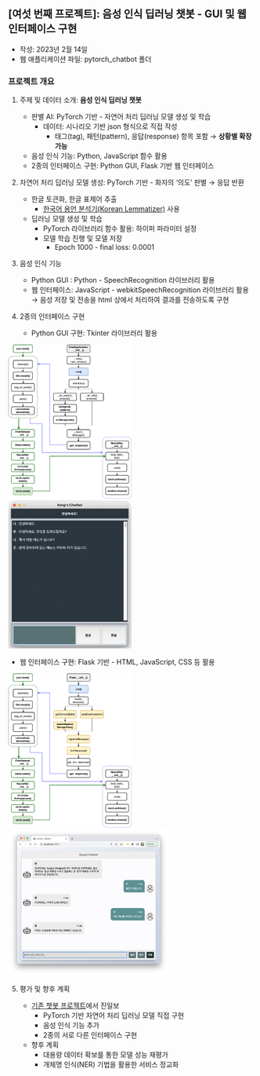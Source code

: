 ## [여섯 번째 프로젝트]: 음성 인식 딥러닝 챗봇 - GUI 및 웹 인터페이스 구현

- 작성: 2023년 2월 14일
- 웹 애플리케이션 파일: pytorch_chatbot 폴더

### **프로젝트 개요**


1. 주제 및 데이터 소개: **음성 인식 딥러닝 챗봇** 

    - 판별 AI: PyTorch 기반 - 자연어 처리 딥러닝 모델 생성 및 학습
        - 데이터: 시나리오 기반 json 형식으로 직접 작성
            - 태그(tag), 패턴(pattern), 응답(response) 항목 포함 →  **상황별 확장 가능**
    - 음성 인식 기능: Python, JavaScript 함수 활용
    - 2종의 인터페이스 구현: Python GUI, Flask 기반 웹 인터페이스

2. 자연어 처리 딥러닝 모델 생성: PyTorch 기반 - 화자의 ‘의도’ 판별 →  응답 반환  

    - 한글 토큰화, 한글 표제어 추출
    	- [한국어 용언 분석기(Korean Lemmatizer)](https://github.com/lovit/korean_lemmatizer) 사용
	- 딥러닝 모델 생성 및 학습  
    	- PyTorch 라이브러리 함수 활용: 하이퍼 파라미터 설정  
    	- 모델 학습 진행 및 모델 저장  
    	    - Epoch 1000 - final loss: 0.0001   
3. 음성 인식 기능 

    - Python GUI : Python - SpeechRecognition 라이브러리 활용
    - 웹 인터페이스:  JavaScript - webkitSpeechRecognition 라이브러리 활용 → 음성 저장 및 전송을 html 상에서 처리하여 결과를 전송하도록 구현  
4. 2종의 인터페이스 구현  

    - Python GUI 구현: Tkinter 라이브러리 활용
    
<img src = "https://raw.githubusercontent.com/kongju7/my_project6/main/img/cp2_2nd.png" width="50%" height="50%">

<img src = "https://raw.githubusercontent.com/kongju7/my_project6/main/img/chatbot_gui_run.png" width="50%" height="50%">


   - 웹 인터페이스 구현: Flask 기반 - HTML, JavaScript, CSS 등 활용
    
<img src = "https://raw.githubusercontent.com/kongju7/my_project6/main/img/cp2_flask.png" width="50%" height="50%">
    
<img src = "https://raw.githubusercontent.com/kongju7/my_project6/main/img/chatbot_web.png" width="65%" height="65%">

5. 평가 및 향후 계획 

	- [기존 챗봇 프로젝트](https://github.com/kongju7/my_project4)에서 진일보
    	- PyTorch 기반 자연어 처리 딥러닝 모델 직접 구현
    	- 음성 인식 기능 추가
    	- 2종의 서로 다른 인터페이스 구현
	- 향후 계획
    	- 대용량 데이터 확보를 통한 모델 성능 재평가
    	- 개체명 인식(NER) 기법을 활용한 서비스 정교화

